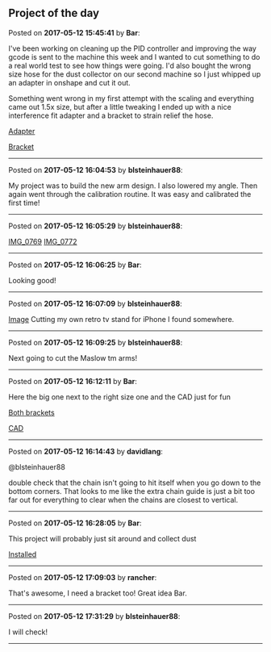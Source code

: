 ## Project of the day
Posted on **2017-05-12 15:45:41** by **Bar**:

I've been working on cleaning up the PID controller and improving the way gcode is sent to the machine this week and I wanted to cut something to do a real world test to see how things were going. I'd also bought the wrong size hose for the dust collector on our second machine so I just whipped up an adapter in onshape and cut it out. 



Something went wrong in my first attempt with the scaling and everything came out 1.5x size, but after a little tweaking I ended up with a nice interference fit adapter and a bracket to strain relief the hose.



 [Adapter](../../images/Pm/9d/Pm9d_screenshot_20170512152825.png.jpg) 



 [Bracket](../../images/AY/Hj/AYHj_screenshot_20170512152817.png.jpg)

---

Posted on **2017-05-12 16:04:53** by **blsteinhauer88**:

My project was to build the new arm design. I also lowered my angle. Then again went through the calibration routine. It was easy and calibrated the first time!

---

Posted on **2017-05-12 16:05:29** by **blsteinhauer88**:

[IMG_0769](../../images/54/dp/54dp_img_0769.jpg.jpg) [IMG_0772](../../images/1f/CH/1fCH_img_0772.jpg.jpg)

---

Posted on **2017-05-12 16:06:25** by **Bar**:

Looking good!

---

Posted on **2017-05-12 16:07:09** by **blsteinhauer88**:

[Image](../../images/Gr/7V/Gr7V_image.jpg.jpg)  Cutting my own retro tv stand for iPhone I found somewhere.

---

Posted on **2017-05-12 16:09:25** by **blsteinhauer88**:

Next going to cut the Maslow tm arms!

---

Posted on **2017-05-12 16:12:11** by **Bar**:

Here the big one next to the right size one and the CAD just for fun



 [Both brackets](../../images/vc/MK/vcMK_screenshot_20170512160846.png.jpg)  



[CAD](../../images/5N/5y/5N5y_screenshot_20170512161025.png.jpg)

---

Posted on **2017-05-12 16:14:43** by **davidlang**:

@blsteinhauer88



double check that the chain isn't going to hit itself when you go down to the bottom corners. That looks to me like the extra chain guide is just a bit too far out for everything to clear when the chains are closest to vertical.

---

Posted on **2017-05-12 16:28:05** by **Bar**:

This project will probably just sit around and collect dust



 [Installed](../../images/LB/ZO/LBZO_screenshot_20170512162636.png.jpg)

---

Posted on **2017-05-12 17:09:03** by **rancher**:

That's awesome, I need a bracket too!  Great idea Bar.

---

Posted on **2017-05-12 17:31:29** by **blsteinhauer88**:

I will check!

---

